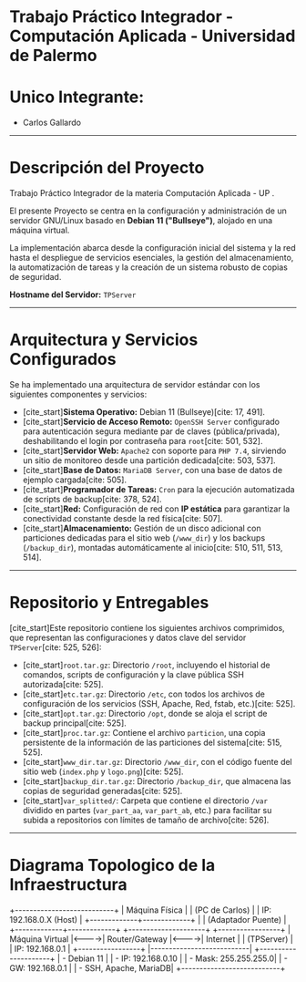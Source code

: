 # Trabajo Práctico Integrador - Computación Aplicada -  Universidad de Palermo

# Unico Integrante:
- Carlos Gallardo
---

# Descripción del Proyecto

Trabajo Práctico Integrador de la materia Computación Aplicada - UP .

El presente Proyecto se centra en la configuración y administración de un servidor GNU/Linux basado en **Debian 11 ("Bullseye")**, alojado en una máquina virtual.

La implementación abarca desde la configuración inicial del sistema y la red hasta el despliegue de servicios esenciales, la gestión del almacenamiento, la automatización de tareas y la creación de un sistema robusto de copias de seguridad.

**Hostname del Servidor:** `TPServer`

---

# Arquitectura y Servicios Configurados

Se ha implementado una arquitectura de servidor estándar con los siguientes componentes y servicios:

* [cite_start]**Sistema Operativo:** Debian 11 (Bullseye)[cite: 17, 491].
* [cite_start]**Servicio de Acceso Remoto:** `OpenSSH Server` configurado para autenticación segura mediante par de claves (pública/privada), deshabilitando el login por contraseña para `root`[cite: 501, 532].
* [cite_start]**Servidor Web:** `Apache2` con soporte para `PHP 7.4`, sirviendo un sitio de monitoreo desde una partición dedicada[cite: 503, 537].
* [cite_start]**Base de Datos:** `MariaDB Server`, con una base de datos de ejemplo cargada[cite: 505].
* [cite_start]**Programador de Tareas:** `Cron` para la ejecución automatizada de scripts de backup[cite: 378, 524].
* [cite_start]**Red:** Configuración de red con **IP estática** para garantizar la conectividad constante desde la red física[cite: 507].
* [cite_start]**Almacenamiento:** Gestión de un disco adicional con particiones dedicadas para el sitio web (`/www_dir`) y los backups (`/backup_dir`), montadas automáticamente al inicio[cite: 510, 511, 513, 514].

---

# Repositorio y Entregables

[cite_start]Este repositorio contiene los siguientes archivos comprimidos, que representan las configuraciones y datos clave del servidor `TPServer`[cite: 525, 526]:

* [cite_start]`root.tar.gz`: Directorio `/root`, incluyendo el historial de comandos, scripts de configuración y la clave pública SSH autorizada[cite: 525].
* [cite_start]`etc.tar.gz`: Directorio `/etc`, con todos los archivos de configuración de los servicios (SSH, Apache, Red, fstab, etc.)[cite: 525].
* [cite_start]`opt.tar.gz`: Directorio `/opt`, donde se aloja el script de backup principal[cite: 525].
* [cite_start]`proc.tar.gz`: Contiene el archivo `particion`, una copia persistente de la información de las particiones del sistema[cite: 515, 525].
* [cite_start]`www_dir.tar.gz`: Directorio `/www_dir`, con el código fuente del sitio web (`index.php` y `logo.png`)[cite: 525].
* [cite_start]`backup_dir.tar.gz`: Directorio `/backup_dir`, que almacena las copias de seguridad generadas[cite: 525].
* [cite_start]`var_splitted/`: Carpeta que contiene el directorio `/var` dividido en partes (`var_part_aa`, `var_part_ab`, etc.) para facilitar su subida a repositorios con límites de tamaño de archivo[cite: 526].

---
# Diagrama Topologico de la Infraestructura

+---------------------------+
|      Máquina Física       |
|   (PC de Carlos)          |
|  IP: 192.168.0.X (Host)   |
+-------------+-------------+
              |
              | (Adaptador Puente)
              |
+-------------+-------------+      +---------------------+      +-----------------+
|      Máquina Virtual      |<---->|  Router/Gateway     |<---->|    Internet     |
|         (TPServer)        |      | IP: 192.168.0.1     |      +-----------------+
|---------------------------|      +---------------------+
|      - Debian 11          |
|      - IP: 192.168.0.10   |
|      - Mask: 255.255.255.0|
|      - GW: 192.168.0.1    |
|      - SSH, Apache, MariaDB|
+---------------------------+

```
